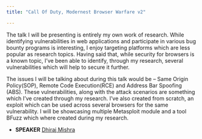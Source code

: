 ```yaml
---
title: "Call Of Duty, Modernest Browser Warfare v2"

---
```


The talk I will be presenting is entirely my own work of research. While identifying vulnerabilities in web applications and participate in various bug bounty programs is interesting, I enjoy targeting platforms which are less popular as research topics. Having said that, while security for browsers is a known topic, I’ve been able to identify, through my research, several vulnerabilities which will help to secure it further. 

The issues I will be talking about during this talk would be – Same Origin Policy(SOP), Remote Code Execution(RCE) and Address Bar Spoofing (ABS). These vulnerabilities, along with the attack scenarios are something which I’ve created through my research. I’ve also created from scratch, an exploit which can be used across several browsers for the same vulnerability. I will be showcasing multiple Metasploit module and a tool BFuzz which where created during my research.

* **SPEAKER** [Dhiraj Mishra](/bios/dhiraj_mishra)

